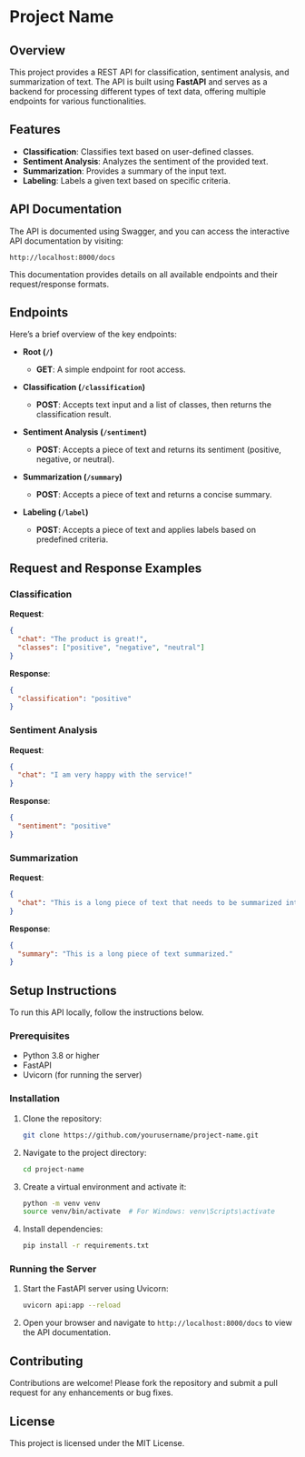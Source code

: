 
# Project Name

## Overview

This project provides a REST API for classification, sentiment analysis, and summarization of text. The API is built using **FastAPI** and serves as a backend for processing different types of text data, offering multiple endpoints for various functionalities.

## Features

- **Classification**: Classifies text based on user-defined classes.
- **Sentiment Analysis**: Analyzes the sentiment of the provided text.
- **Summarization**: Provides a summary of the input text.
- **Labeling**: Labels a given text based on specific criteria.

## API Documentation

The API is documented using Swagger, and you can access the interactive API documentation by visiting:

```
http://localhost:8000/docs
```

This documentation provides details on all available endpoints and their request/response formats.

## Endpoints

Here’s a brief overview of the key endpoints:

- **Root (`/`)**
  - **GET**: A simple endpoint for root access.
  
- **Classification (`/classification`)**
  - **POST**: Accepts text input and a list of classes, then returns the classification result.
  
- **Sentiment Analysis (`/sentiment`)**
  - **POST**: Accepts a piece of text and returns its sentiment (positive, negative, or neutral).
  
- **Summarization (`/summary`)**
  - **POST**: Accepts a piece of text and returns a concise summary.
  
- **Labeling (`/label`)**
  - **POST**: Accepts a piece of text and applies labels based on predefined criteria.

## Request and Response Examples

### Classification
**Request**:
```json
{
  "chat": "The product is great!",
  "classes": ["positive", "negative", "neutral"]
}
```

**Response**:
```json
{
  "classification": "positive"
}
```

### Sentiment Analysis
**Request**:
```json
{
  "chat": "I am very happy with the service!"
}
```

**Response**:
```json
{
  "sentiment": "positive"
}
```

### Summarization
**Request**:
```json
{
  "chat": "This is a long piece of text that needs to be summarized into something more concise."
}
```

**Response**:
```json
{
  "summary": "This is a long piece of text summarized."
}
```

## Setup Instructions

To run this API locally, follow the instructions below.

### Prerequisites

- Python 3.8 or higher
- FastAPI
- Uvicorn (for running the server)

### Installation

1. Clone the repository:
    ```bash
    git clone https://github.com/yourusername/project-name.git
    ```

2. Navigate to the project directory:
    ```bash
    cd project-name
    ```

3. Create a virtual environment and activate it:
    ```bash
    python -m venv venv
    source venv/bin/activate  # For Windows: venv\Scripts\activate
    ```

4. Install dependencies:
    ```bash
    pip install -r requirements.txt
    ```

### Running the Server

1. Start the FastAPI server using Uvicorn:
    ```bash
    uvicorn api:app --reload
    ```

2. Open your browser and navigate to `http://localhost:8000/docs` to view the API documentation.

## Contributing

Contributions are welcome! Please fork the repository and submit a pull request for any enhancements or bug fixes.

## License

This project is licensed under the MIT License.
